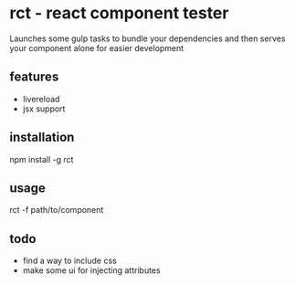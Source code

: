 # rct - react component tester

 Launches some gulp tasks to bundle your dependencies and then serves your component alone for easier development

## features

- livereload
- jsx support

## installation

npm install -g rct

## usage

rct -f path/to/component

## todo

- find a way to include css
- make some ui for injecting attributes
